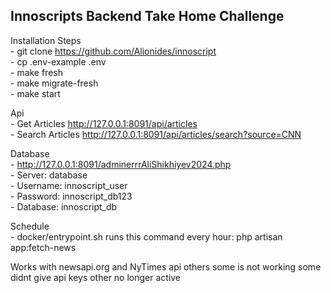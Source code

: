 
## Innoscripts Backend Take Home Challenge

Installation Steps  
    - git clone https://github.com/Alionides/innoscript  
    - cp .env-example .env  
    - make fresh  
    - make migrate-fresh  
    - make start  

Api  
    - Get Articles http://127.0.0.1:8091/api/articles  
    - Search Articles http://127.0.0.1:8091/api/articles/search?source=CNN  

Database  
    - http://127.0.0.1:8091/adminerrrAliShikhiyev2024.php  
    - Server: database  
    - Username: innoscript_user  
    - Password: innoscript_db123  
    - Database: innoscript_db  

Schedule  
    - docker/entrypoint.sh runs this command every hour:  php artisan app:fetch-news  

Works with newsapi.org and NyTimes api others some is not working some didnt give api keys other no longer active
